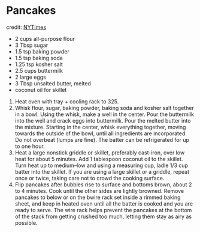 # Pancakes

credit: [NYTimes](https://cooking.nytimes.com/guides/24-how-to-make-pancakes)

- 2 cups all-purpose flour
- 3 Tbsp sugar
- 1.5 tsp baking powder
- 1.5 tsp baking soda
- 1.25 tsp kosher salt
- 2.5 cups buttermilk
- 2 large eggs
- 3 Tbsp unsalted butter, melted
- coconut oil for skillet

1) Heat oven with tray + cooling rack to 325.
2) Whisk flour, sugar, baking powder, baking soda and kosher salt together in a bowl. Using the whisk, make a well in the center. Pour the buttermilk into the well and crack eggs into buttermilk. Pour the melted butter into the mixture. Starting in the center, whisk everything together, moving towards the outside of the bowl, until all ingredients are incorporated. Do not overbeat (lumps are fine). The batter can be refrigerated for up to one hour.
3) Heat a large nonstick griddle or skillet, preferably cast-iron, over low heat for about 5 minutes. Add 1 tablespoon coconut oil to the skillet. Turn heat up to medium–low and using a measuring cup, ladle 1/3 cup batter into the skillet. If you are using a large skillet or a griddle, repeat once or twice, taking care not to crowd the cooking surface.
4) Flip pancakes after bubbles rise to surface and bottoms brown, about 2 to 4 minutes. Cook until the other sides are lightly browned. Remove pancakes to below or on the bwire rack set inside a rimmed baking sheet, and keep in heated oven until all the batter is cooked and you are ready to serve. The wire rack helps prevent the pancakes at the bottom of the stack from getting crushed too much, letting them stay as airy as possible.
